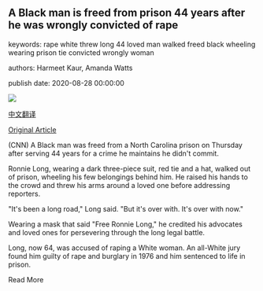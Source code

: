 ## A Black man is freed from prison 44 years after he was wrongly convicted of rape

keywords: rape white threw long 44 loved man walked freed black wheeling wearing prison tie convicted wrongly woman

authors: Harmeet Kaur, Amanda Watts

publish date: 2020-08-28 00:00:00

![](https://cdn.cnn.com/cnnnext/dam/assets/200828130206-ronnie-long-freed-super-tease.jpg)

[中文翻译](A%20Black%20man%20is%20freed%20from%20prison%2044%20years%20after%20he%20was%20wrongly%20convicted%20of%20rape_zh.md)

[Original Article](https://edition.cnn.com/2020/08/28/us/ronnie-long-nc-wrongful-conviction-trnd/index.html)

(CNN) A Black man was freed from a North Carolina prison on Thursday after serving 44 years for a crime he maintains he didn't commit.

Ronnie Long, wearing a dark three-piece suit, red tie and a hat, walked out of prison, wheeling his few belongings behind him. He raised his hands to the crowd and threw his arms around a loved one before addressing reporters.

"It's been a long road," Long said. "But it's over with. It's over with now."

Wearing a mask that said "Free Ronnie Long," he credited his advocates and loved ones for persevering through the long legal battle.

Long, now 64, was accused of raping a White woman. An all-White jury found him guilty of rape and burglary in 1976 and him sentenced to life in prison.

Read More